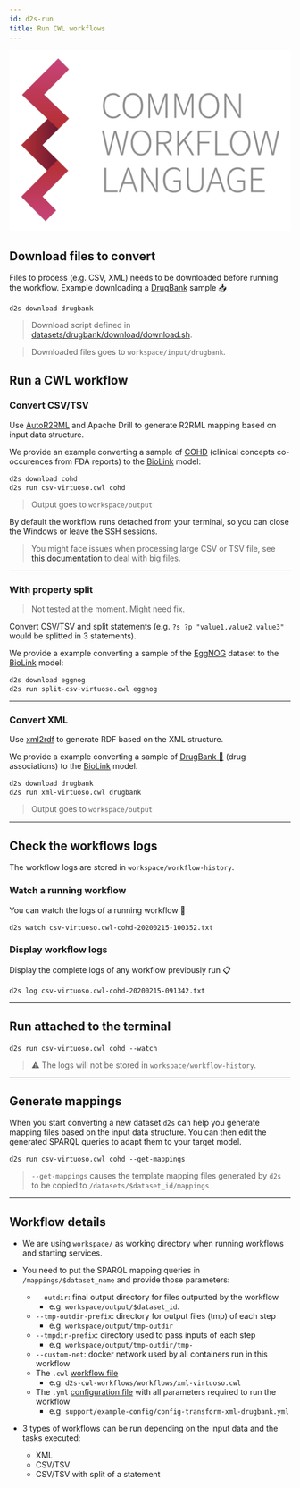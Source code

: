 ```yaml
---
id: d2s-run
title: Run CWL workflows
---
```


![CWL](/img/CWL_logo.png)

## Download files to convert

Files to process (e.g. CSV, XML) needs to be downloaded before running the workflow. Example downloading a [DrugBank](https://www.drugbank.ca/about) sample 📥

```shell
d2s download drugbank
```

> Download script defined in [datasets/drugbank/download/download.sh](https://github.com/MaastrichtU-IDS/d2s-transform-template/blob/master/datasets/drugbank/download/download.sh).

> Downloaded files goes to `workspace/input/drugbank`.

## Run a CWL workflow

### Convert CSV/TSV

Use [AutoR2RML](https://github.com/amalic/autor2rml) and Apache Drill to generate R2RML mapping based on input data structure. 

We provide an example converting a sample of [COHD](https://github.com/MaastrichtU-IDS/d2s-transform-template/tree/master/datasets/cohd) (clinical concepts co-occurences from FDA reports) to the [BioLink](https://biolink.github.io/biolink-model/docs/) model:

```shell
d2s download cohd
d2s run csv-virtuoso.cwl cohd
```

> Output goes to `workspace/output`

By default the workflow runs detached from your terminal, so you can close the Windows or leave the SSH sessions.

> You might face issues when processing large CSV or TSV file, see [this documentation](https://d2s.semanticscience.org/docs/guide-preprocessing#split-big-files) to deal with big files.

---

### With property split

> Not tested at the moment. Might need fix.

Convert CSV/TSV and split statements (e.g. `?s ?p "value1,value2,value3"` would be splitted in 3 statements). 

We provide a example converting a sample of the [EggNOG](https://github.com/MaastrichtU-IDS/d2s-transform-template/tree/master/datasets/drugbank) dataset to the [BioLink](https://biolink.github.io/biolink-model/docs/) model:

```shell
d2s download eggnog
d2s run split-csv-virtuoso.cwl eggnog
```

---

### Convert XML

Use [xml2rdf](https://github.com/MaastrichtU-IDS/xml2rdf) to generate RDF based on the XML structure. 

We provide a example converting a sample of [DrugBank 💊️](https://github.com/MaastrichtU-IDS/d2s-transform-template/tree/master/datasets/drugbank) (drug associations) to the [BioLink](https://biolink.github.io/biolink-model/docs/) model.

```shell
d2s download drugbank
d2s run xml-virtuoso.cwl drugbank
```

> Output goes to `workspace/output`

---

## Check the workflows logs

The workflow logs are stored in `workspace/workflow-history`.

### Watch a running workflow

You can watch the logs of a running workflow 👀

```shell
d2s watch csv-virtuoso.cwl-cohd-20200215-100352.txt
```

### Display workflow logs

Display the complete logs of any workflow previously run 📋

```shell
d2s log csv-virtuoso.cwl-cohd-20200215-091342.txt
```

---

## Run attached to the terminal

```shell
d2s run csv-virtuoso.cwl cohd --watch
```

> ⚠️ The logs will not be stored in `workspace/workflow-history`.

---

## Generate mappings

When you start converting a new dataset `d2s` can help you generate mapping files based on the input data structure. You can then edit the generated SPARQL queries to adapt them to your target model.

```shell
d2s run csv-virtuoso.cwl cohd --get-mappings
```

> `--get-mappings`  causes the template mapping files generated by `d2s` to be copied to `/datasets/$dataset_id/mappings`

---

## Workflow details

* We are using `workspace/` as working directory when running workflows and starting services.

* You need to put the SPARQL mapping queries in `/mappings/$dataset_name` and provide those parameters:
  * `--outdir`: final output directory for files outputted by the workflow
    * e.g. `workspace/output/$dataset_id`.
  * `--tmp-outdir-prefix`: directory for output files (tmp) of each step 
    * e.g. `workspace/output/tmp-outdir`
  * `--tmpdir-prefix`: directory used to pass inputs of each step
    * e.g. `workspace/output/tmp-outdir/tmp-`
  * `--custom-net`: docker network used by all containers run in this workflow
  * The `.cwl` [workflow file](https://github.com/MaastrichtU-IDS/d2s-transform-template/blob/master/support/cwl/xml-virtuoso.cwl)
    * e.g. `d2s-cwl-workflows/workflows/xml-virtuoso.cwl`
  * The `.yml` [configuration file](https://github.com/MaastrichtU-IDS/d2s-transform-template/blob/master/support/example-config/config-transform-xml-drugbank.yml) with all parameters required to run the workflow
    * e.g. `support/example-config/config-transform-xml-drugbank.yml`
* 3 types of workflows can be run depending on the input data and the tasks executed:

  * XML
  * CSV/TSV
  * CSV/TSV with split of a statement
